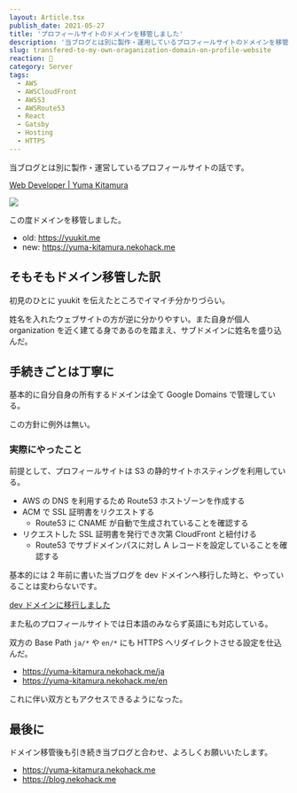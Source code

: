```yaml
---
layout: Article.tsx
publish_date: 2021-05-27
title: 'プロフィールサイトのドメインを移管しました'
description: '当ブログとは別に製作・運用しているプロフィールサイトのドメインを移管した話について書きました。'
slug: transfered-to-my-own-oraganization-domain-on-profile-website
reaction: 🐷
category: Server
tags:
  - AWS
  - AWSCloudFront
  - AWSS3
  - AWSRoute53
  - React
  - Gatsby
  - Hosting
  - HTTPS
---
```


当ブログとは別に製作・運営しているプロフィールサイトの話です。

[Web Developer | Yuma Kitamura](https://yuma-kitamura.nekohack.me)

![](https://i.imgur.com/sN5nHoS.jpg)

この度ドメインを移管しました。

- old: https://yuukit.me
- new: https://yuma-kitamura.nekohack.me

## そもそもドメイン移管した訳

初見のひとに yuukit を伝えたところでイマイチ分かりづらい。

姓名を入れたウェブサイトの方が逆に分かりやすい。また自身が個人 organization
を近く建てる身であるのを踏まえ、サブドメインに姓名を盛り込んだ。

## 手続きごとは丁寧に

基本的に自分自身の所有するドメインは全て Google Domains で管理している。

この方針に例外は無い。

### 実際にやったこと

前提として、プロフィールサイトは S3 の静的サイトホスティングを利用している。

- AWS の DNS を利用するため Route53 ホストゾーンを作成する
- ACM で SSL 証明書をリクエストする
  - Route53 に CNAME が自動で生成されていることを確認する
- リクエストした SSL 証明書を発行でき次第 CloudFront と紐付ける
  - Route53 でサブドメインパスに対し A レコードを設定していることを確認する

基本的には 2 年前に書いた当ブログを dev
ドメインへ移行した時と、やっていることは変わらないです。

[dev ドメインに移行しました](../posts/migrated-to-dev-domain-on-webneko-blog)

また私のプロフィールサイトでは日本語のみならず英語にも対応している。

双方の Base Path `ja/*` や `en/*` にも HTTPS
へリダイレクトさせる設定を仕込んだ。

- https://yuma-kitamura.nekohack.me/ja
- https://yuma-kitamura.nekohack.me/en

これに伴い双方ともアクセスできるようになった。

## 最後に

ドメイン移管後も引き続き当ブログと合わせ、よろしくお願いいたします。

- https://yuma-kitamura.nekohack.me
- https://blog.nekohack.me
